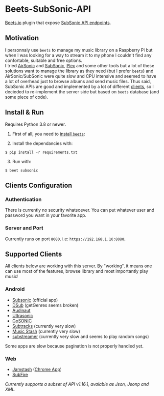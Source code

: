 # Beets-SubSonic-API

[Beets.io](https://beets.io) plugin that expose [SubSonic API endpoints](http://www.subsonic.org/pages/api.jsp).

## Motivation

I personnaly use `beets` to manage my music library on a Raspberry Pi but when I was looking for a way to stream it to my phone I couldn't find any confortable, suitable and free options.  
I tried [AirSonic](https://airsonic.github.io) and [SubSonic](http://www.subsonic.org), [Plex](https://www.plex.tv) and some other tools but a lot of these solutions want to manage the library as they need (but I prefer `beets`) and AirSonic/SubSonic were quite slow and CPU intensive and seemed to have a lot of overhead just to browse albums and send music files. Thus said, SubSonic APIs are good and implemented by a lot of different [clients](#supported-clients), so I decieded to re-implement the server side but based on `beets` database (and some piece of code).

## Install & Run

Requires Python 3.8 or newer.

1) First of all, you need to [install `beets`](https://beets.readthedocs.io/en/stable/guides/main.html):

2) Install the dependancies with:

```
$ pip install -r requirements.txt
```

3) Run with:

```
$ beet subsonic
```

## Clients Configuration

### Authentication

There is currently no security whatsoever. You can put whatever user and password you want in your favorite app.

### Server and Port

Currently runs on port `8080`. i.e: `https://192.168.1.10:8080`.

## Supported Clients

All clients below are working with this server. By "working", it means one can use most of the features, browse library and most importantly play music!

### Android

- [Subsonic](https://play.google.com/store/apps/details?id=net.sourceforge.subsonic.androidapp) (official app)
- [DSub](https://play.google.com/store/apps/details?id=github.daneren2005.dsub) (getGenres seems broken)
- [Audinaut](https://play.google.com/store/apps/details?id=net.nullsum.audinaut)
- [Ultrasonic](https://play.google.com/store/apps/details?id=org.moire.ultrasonic)
- [GoSONIC](https://play.google.com/store/apps/details?id=com.readysteadygosoftware.gosonic)
- [Subtracks](https://play.google.com/store/apps/details?id=com.subtracks) (currently very slow)
- [Music Stash](https://play.google.com/store/apps/details?id=com.ghenry22.mymusicstash) (currently very slow)
- [substreamer](https://play.google.com/store/apps/details?id=com.ghenry22.substream2) (currently very slow and seems to play random songs)

Some apps are slow because pagination is not properly handled yet.

### Web

- [Jamstash](http://jamstash.com) ([Chrome App](https://chrome.google.com/webstore/detail/jamstash/jccdpflnecheidefpofmlblgebobbloc))
- [SubFire](http://subfireplayer.net)

_Currently supports a subset of API v1.16.1, avaiable as Json, Jsonp and XML._
